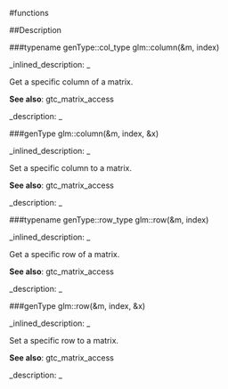#functions


<!--
_visible: True_
_advanced: False_
-->

##Description






<!----------------------------------------------------------------------------->

###typename genType::col_type glm::column(&m, index)

<!--
_syntax: glm::column(&m, index)_
_name: glm::column_
_returns: typename genType::col_type_
_returns_description: _
_parameters: const genType &m, glm::length_t index_
_version_started: 0.10.0_
_version_deprecated: _
_summary: _
_constant: False_
_static: False_
_visible: True_
_advanced: False_
-->

_inlined_description: _

Get a specific column of a matrix.

**See also**: gtc_matrix_access





_description: _







<!----------------------------------------------------------------------------->

###genType glm::column(&m, index, &x)

<!--
_syntax: glm::column(&m, index, &x)_
_name: glm::column_
_returns: genType_
_returns_description: _
_parameters: const genType &m, glm::length_t index, const typename genType::col_type &x_
_version_started: 0.10.0_
_version_deprecated: _
_summary: _
_constant: False_
_static: False_
_visible: True_
_advanced: False_
-->

_inlined_description: _

Set a specific column to a matrix.

**See also**: gtc_matrix_access





_description: _







<!----------------------------------------------------------------------------->

###typename genType::row_type glm::row(&m, index)

<!--
_syntax: glm::row(&m, index)_
_name: glm::row_
_returns: typename genType::row_type_
_returns_description: _
_parameters: const genType &m, glm::length_t index_
_version_started: 0.10.0_
_version_deprecated: _
_summary: _
_constant: False_
_static: False_
_visible: True_
_advanced: False_
-->

_inlined_description: _

Get a specific row of a matrix.

**See also**: gtc_matrix_access





_description: _







<!----------------------------------------------------------------------------->

###genType glm::row(&m, index, &x)

<!--
_syntax: glm::row(&m, index, &x)_
_name: glm::row_
_returns: genType_
_returns_description: _
_parameters: const genType &m, glm::length_t index, const typename genType::row_type &x_
_version_started: 0.10.0_
_version_deprecated: _
_summary: _
_constant: False_
_static: False_
_visible: True_
_advanced: False_
-->

_inlined_description: _

Set a specific row to a matrix.

**See also**: gtc_matrix_access





_description: _







<!----------------------------------------------------------------------------->

